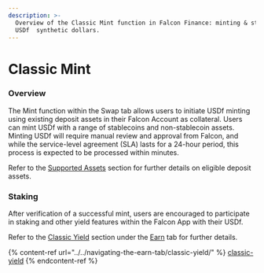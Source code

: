 ```yaml
---
description: >-
  Overview of the Classic Mint function in Falcon Finance: minting & staking
  USDf  synthetic dollars.
---
```


# Classic Mint

### **Overview**

The Mint function within the Swap tab allows users to initiate USDf minting using existing deposit assets in their Falcon Account as collateral. Users can mint USDf with a range of stablecoins and non-stablecoin assets. Minting USDf will require manual review and approval from Falcon, and while the service-level agreement (SLA) lasts for a 24-hour period, this process is expected to be processed within minutes.

Refer to the [Supported Assets](../../../../supported-assets.md) section for further details on eligible deposit assets.

### **Staking**

After verification of a successful mint, users are encouraged to participate in staking and other yield features within the Falcon App with their USDf.

Refer to the [Classic Yield](../../navigating-the-earn-tab/classic-yield/) section under the [Earn](../../navigating-the-earn-tab/) tab for further details.

{% content-ref url="../../navigating-the-earn-tab/classic-yield/" %}
[classic-yield](../../navigating-the-earn-tab/classic-yield/)
{% endcontent-ref %}
